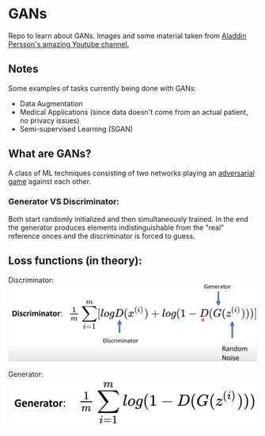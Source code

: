 # GANs
Repo to learn about GANs. Images and some material taken from [Aladdin Persson's amazing Youtube channel.](https://www.youtube.com/channel/UCkzW5JSFwvKRjXABI-UTAkQ)

## Notes
Some examples of tasks currently being done with GANs:
- Data Augmentation
- Medical Applications (since data doesn't come from an actual patient, no privacy issues)
- Semi-supervised Learning (SGAN)

## What are GANs?
A class of ML techniques consisting of two networks playing an [adversarial game](https://towardsdatascience.com/a-game-theoretical-approach-for-adversarial-machine-learning-7523914819d5) against each other.

### Generator VS Discriminator: 
Both start randomly initialized and then simultaneously trained. In the end the generator produces elements indistinguishable from the "real" reference onces and the discriminator is forced to guess.

## Loss functions (in theory):
Discriminator:
![alt text](screenshots/disc_loss.png "Discriminator loss function.")

Generator:
![alt text](screenshots/gen_loss.png "Generator loss function.")
